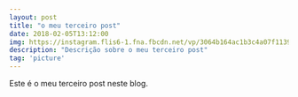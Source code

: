 ```yaml
---
layout: post
title: "o meu terceiro post"
date: 2018-02-05T13:12:00
img: https://instagram.flis6-1.fna.fbcdn.net/vp/3064b164ac1b3c4a07f11393a7ddb9e3/5B179E5E/t51.2885-15/e35/13706844_1741206602833987_1971796658_n.jpg
description: "Descrição sobre o meu terceiro post"
tag: 'picture'
---
```


Este é o meu terceiro post neste blog.
